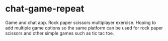 # chat-game-repeat
Game and chat app. Rock paper scissors multiplayer exercise. Hoping to add multiple game options so the same platform can be used for rock paper scissors and other simple games such as tic tac toe.
